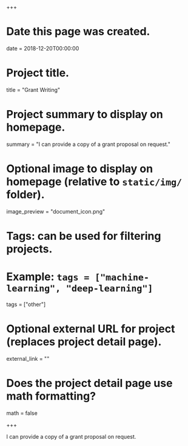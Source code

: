 +++
# Date this page was created.
date = 2018-12-20T00:00:00

# Project title.
title = "Grant Writing"

# Project summary to display on homepage.
summary = "I can provide a copy of a grant proposal on request."

# Optional image to display on homepage (relative to `static/img/` folder).
image_preview = "document_icon.png"

# Tags: can be used for filtering projects.
# Example: `tags = ["machine-learning", "deep-learning"]`
tags = ["other"]

# Optional external URL for project (replaces project detail page).
external_link = ""

# Does the project detail page use math formatting?
math = false

+++

I can provide a copy of a grant proposal on request.
